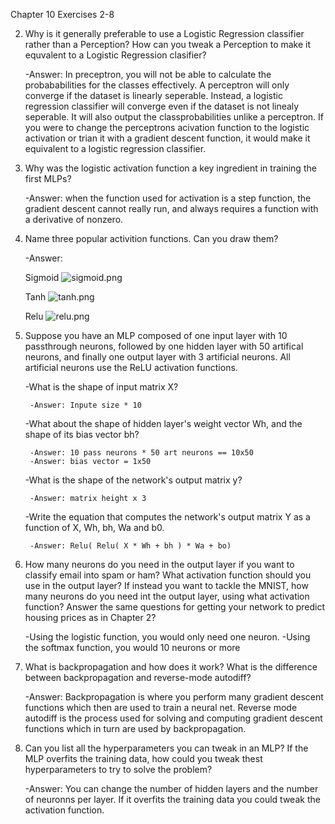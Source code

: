 
Chapter 10 Exercises 2-8

2. Why is it generally preferable to use a Logistic Regression classifier rather than a Perception? How can you tweak a Perception to make it equvalent to a Logistic Regression clasifier?

    -Answer: In preceptron, you will not be able to calculate the probababilities for the classes effectively. A perceptron will only converge if the dataset is linearly seperable. Instead, a logistic regression classifier will converge even if the dataset is not linealy seperable. It will also output the classprobabilities unlike a perceptron. If you were to change the perceptrons acivation function to the logistic activation or trian it with a gradient descent function, it would make it equivalent to a logistic regression classifier.
    
3. Why was the logistic activation function a key ingredient in training the first MLPs?

    -Answer: when the function used for activation is a step function, the gradient descent cannot really run, and always requires a function with a derivative of nonzero.
    
4. Name three popular activition functions. Can you draw them?

    -Answer: 
    
    Sigmoid
    ![sigmoid.png](attachment:sigmoid.png)
    
    Tanh
    ![tanh.png](attachment:tanh.png)
    
    Relu
    ![relu.png](attachment:relu.png)
    
5. Suppose you have an MLP composed of one input layer with 10 passthrough neurons, followed by one hidden layer with 50 artifical neurons, and finally one output layer with 3 artificial neurons. All artificial neurons use the ReLU activation functions.

    -What is the shape of input matrix X?
    
        -Answer: Inpute size * 10
        
    -What about the shape of hidden layer's weight vector Wh, and the shape of its bias vector bh?
    
        -Answer: 10 pass neurons * 50 art neurons == 10x50
        -Answer: bias vector = 1x50
    
    -What is the shape of the network's output matrix y?
    
        -Answer: matrix height x 3
        
    -Write the equation that computes the network's output matrix Y as a function of X, Wh, bh, Wa and b0.
    
        -Answer: Relu( Relu( X * Wh + bh ) * Wa + bo)
        
6. How many neurons do you need in the output layer if you want to classify email into spam or ham? What activation function should you use in the output layer? If instead you want to tackle the MNIST, how many neurons do you need int the output layer, using what activation function? Answer the same questions for getting your network to predict housing prices as in Chapter 2?

    -Using the logistic function, you would only need one neuron.
    -Using the softmax function, you would 10 neurons or more

7. What is backpropagation and how does it work? What is the difference between backpropagation and reverse-mode autodiff?

    -Answer: Backpropagation is where you perform many gradient descent functions which then are used to train a neural net. Reverse mode autodiff is the process used for solving and computing gradient descent functions which in turn are used by backpropagation.
    
8. Can you list all the hyperparameters you can tweak in an MLP? If the MLP overfits the training data, how could you tweak thest hyperparameters to try to solve the problem?

    -Answer: You can change the number of hidden layers and the number of neuronns per layer. If it overfits the training data you could tweak the activation function.
    


```python

```

